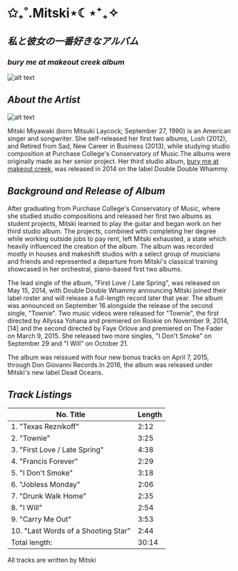 # **✩₊˚.Mitski⋆☾⋆⁺₊✧**
## *私と彼女の一番好きなアルバム*
### *bury me at makeout creek album*

![alt text](https://mitski.com/cdn/shop/products/MITSKI_BURYMEATMAKEOUTCREEK_COVER.jpg?v=1642794164&width=1024)

*About the Artist*
---
![alt text](https://lzd-img-global.slatic.net/g/p/0da31f5c0cb74ffc2fd490e6a4aa8746.jpg_720x720q80.jpg)

Mitski Miyawaki (born Mitsuki Laycock; September 27, 1990) is an American singer and songwriter. She self-released her first two albums, Lush (2012), and Retired from Sad, New Career in Business (2013), while studying studio composition at Purchase College's Conservatory of Music.The albums were originally made as her senior project. Her third studio album, [bury me at makeout creek](https://open.spotify.com/album/3I2KkX13lHXuYqfBjSOopo?si=0Wqzt3w9TEK8Fq9jyDH0AA), was released in 2014 on the label Double Double Whammy.

*Background and Release of Album*
---
After graduating from Purchase College's Conservatory of Music, where she studied studio compositions and released her first two albums as student projects, Mitski learned to play the guitar and began work on her third studio album. The projects, combined with completing her degree while working outside jobs to pay rent, left Mitski exhausted, a state which heavily influenced the creation of the album. The album was recorded mostly in houses and makeshift studios with a select group of musicians and friends and represented a departure from Mitski's classical training showcased in her orchestral, piano-based first two albums.

The lead single of the album, "First Love / Late Spring", was released on May 15, 2014, with Double Double Whammy announcing Mitski joined their label roster and will release a full-length record later that year. The album was announced on September 16 alongside the release of the second single, "Townie". Two music videos were released for "Townie", the first directed by Allyssa Yohana and premiered on Rookie on November 9, 2014,[14] and the second directed by Faye Orlove and premiered on The Fader on March 9, 2015. She released two more singles, "I Don't Smoke" on September 29 and "I Will" on October 21.

The album was reissued with four new bonus tracks on April 7, 2015, through Don Giovanni Records.In 2016, the album was released under Mitski's new label Dead Oceans.

*Track Listings*
---

|No. Title | Length |
| ----------- | ----------- |
| 1.	"Texas Reznikoff" | 2:12 |
|2.	"Townie" | 3:25 |
|3.	"First Love / Late Spring" | 4:38 |
|4.	"Francis Forever" |	2:29 |
|5.	"I Don't Smoke" | 3:18 |
|6.	"Jobless Monday" | 2:06 |
|7.	"Drunk Walk Home" | 2:35 |
|8.	"I Will" | 2:54 |
|9.	"Carry Me Out" | 3:53 |
|10.	"Last Words of a Shooting Star" |	2:44 |
|Total length:|	30:14 |
All tracks are written by Mitski


